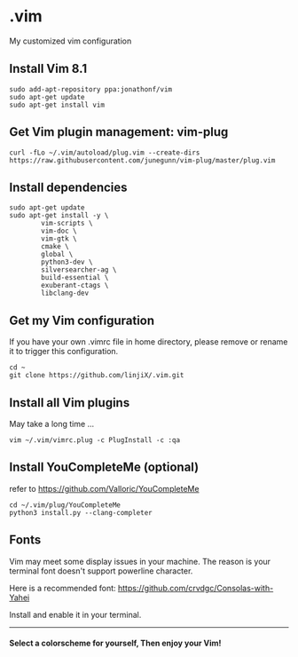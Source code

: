 # .vim
My customized vim configuration

## Install Vim 8.1

    sudo add-apt-repository ppa:jonathonf/vim
    sudo apt-get update
    sudo apt-get install vim

## Get Vim plugin management: vim-plug

    curl -fLo ~/.vim/autoload/plug.vim --create-dirs https://raw.githubusercontent.com/junegunn/vim-plug/master/plug.vim

## Install dependencies

    sudo apt-get update
    sudo apt-get install -y \
            vim-scripts \
            vim-doc \
            vim-gtk \
            cmake \
            global \
            python3-dev \
            silversearcher-ag \
            build-essential \
            exuberant-ctags \
            libclang-dev

## Get my Vim configuration
If you have your own .vimrc file in home directory,
please remove or rename it to trigger this configuration.

    cd ~
    git clone https://github.com/linjiX/.vim.git


## Install all Vim plugins
May take a long time ...

    vim ~/.vim/vimrc.plug -c PlugInstall -c :qa


## Install YouCompleteMe (optional)
refer to <https://github.com/Valloric/YouCompleteMe>

    cd ~/.vim/plug/YouCompleteMe
    python3 install.py --clang-completer

## Fonts
Vim may meet some display issues in your machine.
The reason is your terminal font doesn't support powerline character.

Here is a recommended font:
<https://github.com/crvdgc/Consolas-with-Yahei>

Install and enable it in your terminal.

---
#### Select a colorscheme for yourself, Then enjoy your Vim!





